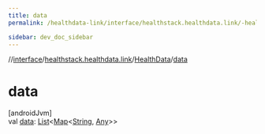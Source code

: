 ```yaml
---
title: data
permalink: /healthdata-link/interface/healthstack.healthdata.link/-health-data/data.html

sidebar: dev_doc_sidebar
---
```

//[interface](../../../interface.html)/[healthstack.healthdata.link](../index.html)/[HealthData](index.html)/[data](data.html)



# data



[androidJvm]\
val [data](data.html): [List](https://kotlinlang.org/api/latest/jvm/stdlib/kotlin.collections/-list/index.html)&lt;[Map](https://kotlinlang.org/api/latest/jvm/stdlib/kotlin.collections/-map/index.html)&lt;[String](https://kotlinlang.org/api/latest/jvm/stdlib/kotlin/-string/index.html), [Any](https://kotlinlang.org/api/latest/jvm/stdlib/kotlin/-any/index.html)&gt;&gt;




